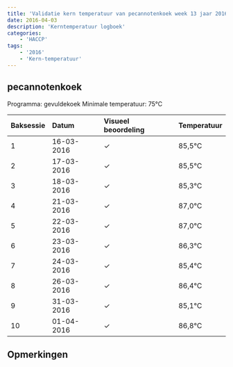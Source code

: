 ```yaml
---
title: 'Validatie kern temperatuur van pecannotenkoek week 13 jaar 2016'
date: 2016-04-03
description: 'Kerntemperatuur logboek'
categories:
    - 'HACCP'
tags:
    - '2016'
    - 'Kern-temperatuur'
---
```


## pecannotenkoek

Programma: gevuldekoek
Minimale temperatuur: 75°C

| Baksessie | Datum | Visueel beoordeling | Temperatuur |
|:---|:---|:---|:---|
| 1 | 16-03-2016 | &check; | 85,5°C |
| 2 | 17-03-2016 | &check; | 85,5°C |
| 3 | 18-03-2016 | &check; | 85,3°C |
| 4 | 21-03-2016 | &check; | 87,0°C |
| 5 | 22-03-2016 | &check; | 87,0°C |
| 6 | 23-03-2016 | &check; | 86,3°C |
| 7 | 24-03-2016 | &check; | 85,4°C |
| 8 | 26-03-2016 | &check; | 86,4°C |
| 9 | 31-03-2016 | &check; | 85,1°C |
| 10 | 01-04-2016 | &check; | 86,8°C |

## Opmerkingen


